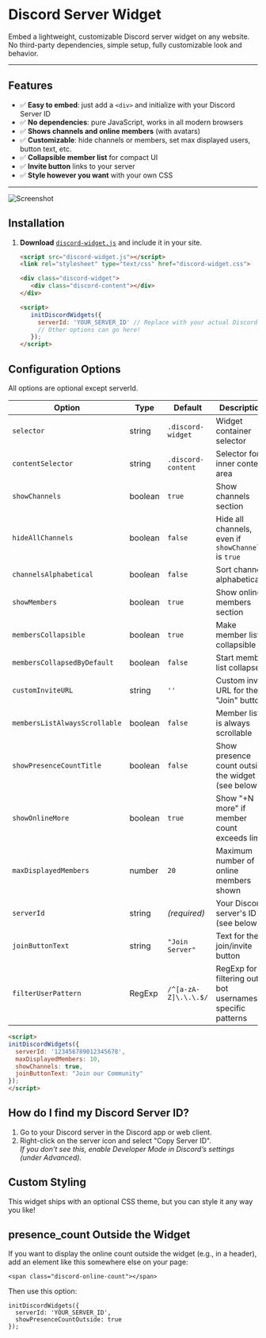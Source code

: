 # Discord Server Widget

Embed a lightweight, customizable Discord server widget on any website.  
No third-party dependencies, simple setup, fully customizable look and behavior.

---

## Features

- ✅ **Easy to embed**: just add a `<div>` and initialize with your Discord Server ID
- ✅ **No dependencies**: pure JavaScript, works in all modern browsers
- ✅ **Shows channels and online members** (with avatars)
- ✅ **Customizable**: hide channels or members, set max displayed users, button text, etc.
- ✅ **Collapsible member list** for compact UI
- ✅ **Invite button** links to your server
- ✅ **Style however you want** with your own CSS

---

![Screenshot](https://i.imgur.com/lZn5HFy.png)

## Installation

1. **Download** [`discord-widget.js`](discord-widget.js) and include it in your site.

   ```html
   <script src="discord-widget.js"></script>
   <link rel="stylesheet" type="text/css" href="discord-widget.css">
   
   <div class="discord-widget">
      <div class="discord-content"></div>
   </div>

   <script>
      initDiscordWidgets({
        serverId: 'YOUR_SERVER_ID' // Replace with your actual Discord Server ID
        // Other options can go here!
      });
   </script>

## Configuration Options
All options are optional except serverId.

| Option                        | Type    | Default              | Description                                                 |
| ----------------------------- | ------- | -------------------- | ----------------------------------------------------------- |
| `selector`                    | string  | `.discord-widget`    | Widget container selector                                   |
| `contentSelector`             | string  | `.discord-content`   | Selector for inner content area                             |
| `showChannels`                | boolean | `true`               | Show channels section                                       |
| `hideAllChannels`             | boolean | `false`              | Hide all channels, even if `showChannels` is `true`         |
| `channelsAlphabetical`        | boolean | `false`              | Sort channels alphabetically                                |
| `showMembers`                 | boolean | `true`               | Show online members section                                 |
| `membersCollapsible`          | boolean | `true`               | Make member list collapsible                                |
| `membersCollapsedByDefault`   | boolean | `false`              | Start member list collapsed                                 |
| `customInviteURL`             | string  | `''`                 | Custom invite URL for the "Join" button                     |
| `membersListAlwaysScrollable` | boolean | `false`              | Member list is always scrollable                            |
| `showPresenceCountTitle`      | boolean | `false`              | Show presence count outside the widget (see below)          |
| `showOnlineMore`              | boolean | `true`               | Show "+N more" if member count exceeds limit                |
| `maxDisplayedMembers`         | number  | `20`                 | Maximum number of online members shown                      |
| `serverId`                    | string  | *(required)*         | Your Discord server's ID (see below)                        |
| `joinButtonText`              | string  | `"Join Server"`      | Text for the join/invite button                             |
| `filterUserPattern`           | RegExp  | `/^[a-zA-Z]\.\.\.$/` | RegExp for filtering out bot usernames or specific patterns |

```html
<script>
initDiscordWidgets({
  serverId: '123456789012345678',
  maxDisplayedMembers: 10,
  showChannels: true,
  joinButtonText: "Join our Community"
});
</script>
```

## How do I find my Discord Server ID?

1. Go to your Discord server in the Discord app or web client.
2. Right-click on the server icon and select "Copy Server ID".  
   *If you don’t see this, enable Developer Mode in Discord’s settings (under Advanced).*

## Custom Styling

This widget ships with an optional CSS theme, but you can style it any way you like!

## presence_count Outside the Widget

If you want to display the online count outside the widget (e.g., in a header),
add an element like this somewhere else on your page:

```
<span class="discord-online-count"></span>
```

Then use this option:
```
initDiscordWidgets({
  serverId: 'YOUR_SERVER_ID',
  showPresenceCountOutside: true
});
```
